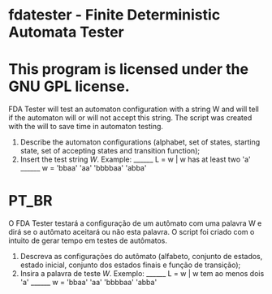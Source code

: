 # fdatester - Finite Deterministic Automata Tester

# This program is licensed under the GNU GPL license.

FDA Tester will test an automaton configuration with a string W and will tell if the automaton will or will not accept this string. The script was created with the will to save time in automaton testing.

1. Describe the automaton configurations (alphabet, set of states, starting state, set of accepting states and transition function);
2. Insert the test string *W*. Example:
______ L = w | w has at least two 'a'
______ w = 'bbaa' 'aa' 'bbbbaa' 'abba'

# PT_BR

O FDA Tester testará a configuração de um autômato com uma palavra W e dirá se o autômato aceitará ou não esta palavra. O script foi criado com o intuito de gerar tempo em testes de autômatos.

1. Descreva as configurações do autômato (alfabeto, conjunto de estados, estado inicial, conjunto dos estados finais e função de transição);
2. Insira a palavra de teste *W*. Exemplo:
______ L = w | w tem ao menos dois 'a'
______ w = 'bbaa' 'aa' 'bbbbaa' 'abba'
